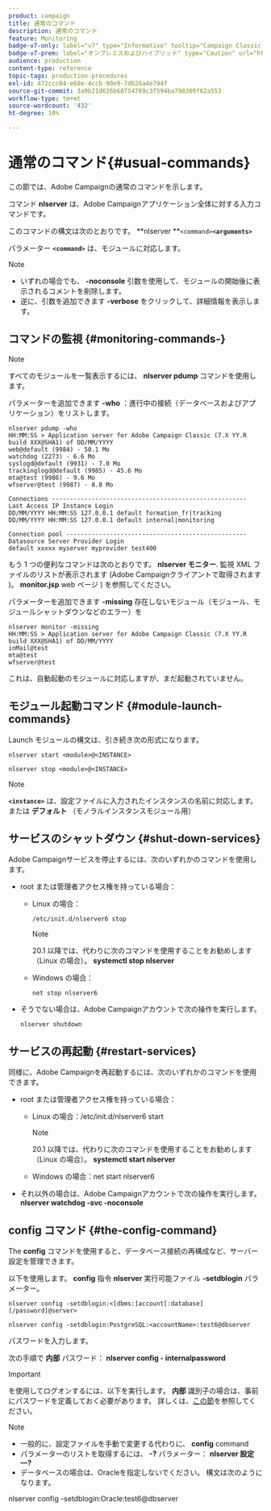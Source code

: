 ```yaml
---
product: campaign
title: 通常のコマンド
description: 通常のコマンド
feature: Monitoring
badge-v7-only: label="v7" type="Informative" tooltip="Campaign Classic v7 にのみ適用されます"
badge-v7-prem: label="オンプレミスおよびハイブリッド" type="Caution" url="https://experienceleague.adobe.com/docs/campaign-classic/using/installing-campaign-classic/architecture-and-hosting-models/hosting-models-lp/hosting-models.html?lang=ja" tooltip="オンプレミスデプロイメントとハイブリッドデプロイメントにのみ適用されます"
audience: production
content-type: reference
topic-tags: production-procedures
exl-id: 472ccc04-e68e-4ccb-90e9-7d626a4e794f
source-git-commit: 3a9b21d626b60754789c3f594ba798309f62a553
workflow-type: tm+mt
source-wordcount: '432'
ht-degree: 10%

---
```


# 通常のコマンド{#usual-commands}



この節では、Adobe Campaignの通常のコマンドを示します。

コマンド **nlserver** は、Adobe Campaignアプリケーション全体に対する入力コマンドです。

このコマンドの構文は次のとおりです。 **nlserver **`<command>`****`<arguments>`****

パラメーター **`<command>`** は、モジュールに対応します。

>[!NOTE]
>
>* いずれの場合でも、 **-noconsole** 引数を使用して、モジュールの開始後に表示されるコメントを削除します。
>* 逆に、引数を追加できます **-verbose** をクリックして、詳細情報を表示します。
>

## コマンドの監視 {#monitoring-commands-}

>[!NOTE]
>
>すべてのモジュールを一覧表示するには、 **nlserver pdump** コマンドを使用します。

パラメーターを追加できます **-who** ：進行中の接続（データベースおよびアプリケーション）をリストします。

```
nlserver pdump -who
HH:MM:SS > Application server for Adobe Campaign Classic (7.X YY.R build XXX@SHA1) of DD/MM/YYYY
web@default (9984) - 50.1 Mo
watchdog (2273) - 6.6 Mo
syslogd@default (9931) - 7.0 Mo
trackinglogd@default (9985) - 45.6 Mo
mta@test (9986) - 9.6 Mo
wfserver@test (9987) - 8.8 Mo

Connections ------------------------------------------------------
Last Access IP Instance Login 
DD/MM/YYYY HH:MM:SS 127.0.0.1 default formation_fr|tracking
DD/MM/YYYY HH:MM:SS 127.0.0.1 default internal|monitoring

Connection pool --------------------------------------------------
Datasource Server Provider Login 
default xxxxx myserver myprovider test400
```

もう 1 つの便利なコマンドは次のとおりです。 **nlserver モニター**. 監視 XML ファイルのリストが表示されます (Adobe Campaignクライアントで取得されます )。 **monitor.jsp** web ページ ) を参照してください。

パラメーターを追加できます **-missing** 存在しないモジュール（モジュール、モジュールシャットダウンなどのエラー）を

```
nlserver monitor -missing
HH:MM:SS > Application server for Adobe Campaign Classic (7.X YY.R build XXX@SHA1) of DD/MM/YYYY
inMail@test
mta@test
wfserver@test
```

これは、自動起動のモジュールに対応しますが、まだ起動されていません。

## モジュール起動コマンド {#module-launch-commands}

Launch モジュールの構文は、引き続き次の形式になります。

```
nlserver start <module>@<INSTANCE>
```

```
nlserver stop <module>@<INSTANCE>
```

>[!NOTE]
>
>**`<instance>`** は、設定ファイルに入力されたインスタンスの名前に対応します。または **デフォルト** （モノラルインスタンスモジュール用）

## サービスのシャットダウン {#shut-down-services}

Adobe Campaignサービスを停止するには、次のいずれかのコマンドを使用します。

* root または管理者アクセス権を持っている場合：

   * Linux の場合：

     ```
     /etc/init.d/nlserver6 stop
     ```

     >[!NOTE]
     >
     >20.1 以降では、代わりに次のコマンドを使用することをお勧めします（Linux の場合）。 **systemctl stop nlserver**

   * Windows の場合：

     ```
     net stop nlserver6
     ```

* そうでない場合は、Adobe Campaignアカウントで次の操作を実行します。

  ```
  nlserver shutdown 
  ```

## サービスの再起動 {#restart-services}

同様に、Adobe Campaignを再起動するには、次のいずれかのコマンドを使用できます。

* root または管理者アクセス権を持っている場合：

   * Linux の場合：/etc/init.d/nlserver6 start

     >[!NOTE]
     >
     >20.1 以降では、代わりに次のコマンドを使用することをお勧めします（Linux の場合）。 **systemctl start nlserver**

   * Windows の場合：net start nlserver6

* それ以外の場合は、Adobe Campaignアカウントで次の操作を実行します。 **nlserver watchdog -svc -noconsole**

## config コマンド {#the-config-command}

The **config** コマンドを使用すると、データベース接続の再構成など、サーバー設定を管理できます。

以下を使用します。 **config** 指令 **nlserver** 実行可能ファイル **-setdblogin** パラメーター。

```
nlserver config -setdblogin:<[dbms:]account[:database][/password]@server>
```

```
nlserver config -setdblogin:PostgreSQL:<accountName>:test6@dbserver
```

パスワードを入力します。

次の手順で **内部** パスワード： **nlserver config - internalpassword**

>[!IMPORTANT]
>
>を使用してログオンするには、以下を実行します。 **内部** 識別子の場合は、事前にパスワードを定義しておく必要があります。 詳しくは、[この節](../../installation/using/configuring-campaign-server.md#internal-identifier)を参照してください。

>[!NOTE]
>
>* 一般的に、設定ファイルを手動で変更する代わりに、 **config** command
>* パラメーターのリストを取得するには、 **-?** パラメーター： **nlserver 設定 —?**
>* データベースの場合は、Oracleを指定しないでください。 構文は次のようになります。
>
>  nlserver config -setdblogin:Oracle:test6@dbserver
>

